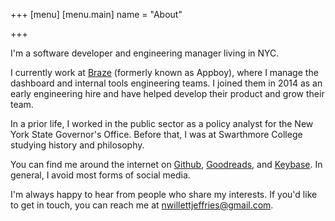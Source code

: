 +++
[menu]
  [menu.main]
    name = "About"

+++

I'm a software developer and engineering manager living in NYC.

I currently work at [Braze](https://www.braze.com) (formerly known as Appboy), where I manage the dashboard and internal tools engineering teams. I joined them in 2014 as an early engineering hire and have helped develop their product and grow their team.

In a prior life, I worked in the public sector as a policy analyst for the New York State Governor's Office. Before that, I was at Swarthmore College studying history and philosophy.

You can find me around the internet on [Github](https://github.com/nwj), [Goodreads](https://www.goodreads.com/nwj_), and [Keybase](https://keybase.io/nwj). In general, I avoid most forms of social media.

I'm always happy to hear from people who share my interests. If you'd like to get in touch, you can reach me at [nwillettjeffries@gmail.com](mailto:nwillettjeffries@gmail.com).
